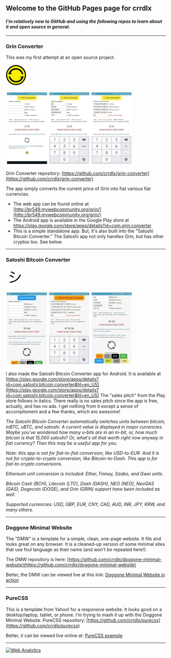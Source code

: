 ## Welcome to the GitHub Pages page for crrdlx

#### *I'm relatively new to GitHub and using the following repos to learn about it and open source in general.*
----
### Grin Converter

This was my first attempt at an open source project.

![Grin Converter Logo](https://raw.githubusercontent.com/crrdlx/crrdlx.github.io/master/images/grin-converter.png)

![Grin Converter Logo](https://raw.githubusercontent.com/crrdlx/crrdlx.github.io/master/images/grin_app.jpg)

Grin Converter repository: [https://github.com/crrdlx/grin-converter](https://github.com/crrdlx/grin-converter)

The app simply converts the current price of Grin into fiat various fiat currencies.
* The web app can be found online at [http://br549.mywebcommunity.org/grin/](http://br549.mywebcommunity.org/grin/)
* The Android app is available in the Google Play store at <a href="https://play.google.com/store/apps/details?id=com.grin.converter">https://play.google.com/store/apps/details?id=com.grin.converter</a> 
* This is a simple standalone app. But, it's also built into the "Satoshi Bitcoin Converter." The Satoshi app not only handles Grin, but has other cryptos too. See below.

----
### Satoshi Bitcoin Converter

![shi image](https://raw.githubusercontent.com/crrdlx/crrdlx.github.io/master/images/shi.png)

![Grin Converter Logo](https://raw.githubusercontent.com/crrdlx/crrdlx.github.io/master/images/satoshi_app.jpg)

I also made the Satoshi Bitcoin Converter app for Android. It is available at [https://play.google.com/store/apps/details?id=com.satoshi.bitcoin.converter&hl=en_US](https://play.google.com/store/apps/details?id=com.satoshi.bitcoin.converter&hl=en_US) The "sales pitch" from the Play store follows in italics. There really is no sales pitch since the app is free, actually, and has no ads. I get nothing from it except a sense of accomplisment and a few thanks, which are awesome!

*The Satoshi Bitcoin Converter automatically switches units between bitcoin, mBTC, uBTC, and satoshi. A current value is displayed in major currencies. Maybe you've wondered how many u-bits are in an m-bit, or, how much bitcoin is that 15,000 satoshi? Or, what's all that worth right now anyway in fiat currency? Then this may be a useful app for you.*

*Note: this app is not for fiat-to-fiat conversion, like USD-to-EUR. And it is not for crypto-to-crypto conversion, like Bitcoin-to-Dash. This app is for fiat-to-crypto conversions.*

*Ethereum unit conversion is included: Ether, Finney, Szabo, and Gwei units.*

*Bitcoin Cash (BCH), Litecoin (LTC), Dash (DASH), NEO (NEO), NeoGAS (GAS), Dogecoin (DOGE), and Grin (GRIN) support have been included as well.*

*Supported currencies: USD, GBP, EUR, CNY, CAD, AUD, INR, JPY, KRW, and many others.*

----
### Doggone Minimal Website

The "DMW" is a template for a simple, clean, one-page website. It fits and looks great on any browser. It is a cleaned-up version of some minimal sites that use foul language as their name (and won't be repeated here!).

The DMW repository is here: [https://github.com/crrdlx/doggone-minimal-website](https://github.com/crrdlx/doggone-minimal-website)

Better, the DMW can be viewed live at this link: [Doggone Minimal Website in action](https://crrdlx.github.io/pages/dmw.html)

----
### PureCSS
This is a template from Yahoo! for a responsive website. It looks good on a desktop/laptop, tablet, or phone. I'm trying to mash it up with the Doggone Minimal Website.
PureCSS repository: [https://github.com/crrdlx/purecss](https://github.com/crrdlx/purecss)

Better, it can be viewed live online at: [PureCSS example](http://br549.mywebcommunity.org/pure/)

----
<!-- Default Statcounter code for crrdlx.github.io
https://crrdlx.github.io/ -->
<script type="text/javascript">
var sc_project=12155963; 
var sc_invisible=1; 
var sc_security="a6daac1f"; 
</script>
<script type="text/javascript"
src="https://www.statcounter.com/counter/counter.js"
async></script>
<noscript><div class="statcounter"><a title="Web Analytics"
href="https://statcounter.com/" target="_blank"><img
class="statcounter"
src="https://c.statcounter.com/12155963/0/a6daac1f/1/"
alt="Web Analytics"></a></div></noscript>
<!-- End of Statcounter Code -->
